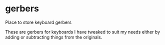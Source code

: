 # gerbers
Place to store keyboard gerbers

These are gerbers for keyboards I have tweaked to suit my needs either by adding or subtracting things from the originals. 
